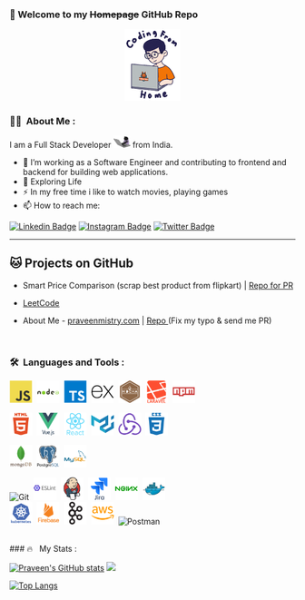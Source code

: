 ### 👋 Welcome to my ~~Homepage~~ GitHub Repo 

<!--![me](https://praveenmistry.github.io/about/img/profile.jpg)-->
<p align="center"><img src="images/coding.gif" width="100"/></p>

### :man_technologist: &nbsp;About Me :

I am a Full Stack Developer <img src="images/dev.gif" width="30"> from India.

- 🔭 I’m working as a Software Engineer and contributing to frontend and backend for building web applications.
- 🌱 Exploring Life
- ⚡ In my free time i like to watch movies, playing games
- 📫 How to reach me: &nbsp; 

[![Linkedin Badge](https://img.shields.io/badge/LinkedIn-0077B5?style=for-the-badge&logo=linkedin&logoColor=white)](https://www.linkedin.com/in/praveen-kumar-suthar-890599a2)
[![Instagram Badge](https://img.shields.io/badge/Instagram-E4405F?style=for-the-badge&logo=instagram&logoColor=white)](https://www.instagram.com/pmistry_/)
[![Twitter Badge](https://img.shields.io/badge/Twitter-1DA1F2?style=for-the-badge&logo=twitter&logoColor=white)](https://twitter.com/P_Mistry_)

---


## 🐱 Projects on GitHub
- Smart Price Comparison (scrap best product from flipkart) | [Repo for PR](https://github.com/PraveenMistry/Smart-Price-Comparison)
- [LeetCode](https://github.com/PraveenMistry/leetCode) 
- About Me - [praveenmistry.com](https://praveenmistry.github.io/about/) | [Repo ](https://github.com/PraveenMistry/about) (Fix my typo & send me PR)
  
  <br>
### 🛠 &nbsp;Languages and Tools :

<p>
<!-- BE -->
<img src="https://github.com/devicons/devicon/blob/master/icons/javascript/javascript-original.svg" title="JavaScript" alt="JavaScript" width="40" height="40"/>&nbsp;
<img src="https://github.com/devicons/devicon/blob/master/icons/nodejs/nodejs-original-wordmark.svg" title="NodeJS" alt="NodeJS" width="40" height="40"/>&nbsp;
<img src="https://github.com/devicons/devicon/blob/master/icons/typescript/typescript-original.svg" title="Typescript" alt="Typescript" width="40" height="40"/>&nbsp;
<img src="https://github.com/devicons/devicon/blob/master/icons/express/express-original.svg" title="Express" alt="Express" width="40" height="40"/>&nbsp;
<img src="https://github.com/devicons/devicon/blob/master/icons/mocha/mocha-plain.svg" title="Mocha" alt="Mocha" width="40" height="40"/>&nbsp;
<img src="https://github.com/devicons/devicon/blob/master/icons/laravel/laravel-plain-wordmark.svg" title="Laravel" alt="Laravel" width="40" height="40"/>&nbsp;
<img src="https://github.com/devicons/devicon/blob/master/icons/npm/npm-original-wordmark.svg" title="NPM" alt="NPM" width="40" height="40"/>&nbsp;
<br>

<!-- FE -->
<img src="https://github.com/devicons/devicon/blob/master/icons/html5/html5-plain-wordmark.svg" title="html5" alt="html5" width="40" height="40"/>&nbsp;
<img src="https://github.com/devicons/devicon/blob/master/icons/vuejs/vuejs-original-wordmark.svg" title="VueJs" alt="VueJs" width="40" height="40"/>&nbsp;
<img src="https://github.com/devicons/devicon/blob/master/icons/react/react-original-wordmark.svg" title="React" alt="React" width="40" height="40"/>&nbsp;
<img src="https://github.com/devicons/devicon/blob/master/icons/materialui/materialui-original.svg" title="Material UI" alt="Material UI" width="40" height="40"/>&nbsp;
<img src="https://github.com/devicons/devicon/blob/master/icons/redux/redux-original.svg" title="Redux" alt="Redux " width="40" height="40"/>&nbsp;
<img src="https://github.com/devicons/devicon/blob/master/icons/css3/css3-plain-wordmark.svg"  title="CSS3" alt="CSS" width="40" height="40"/>&nbsp;
<br>

<!-- DB -->
<img src="https://github.com/devicons/devicon/blob/master/icons/mongodb/mongodb-original-wordmark.svg" title="Mongodb" alt="Mongodb" width="40" height="40"/>&nbsp;
<img src="https://github.com/devicons/devicon/blob/master/icons/postgresql/postgresql-original-wordmark.svg" title="Postgresql" alt="Postgresql" width="40" height="40"/>&nbsp;
<img src="https://github.com/devicons/devicon/blob/master/icons/mysql/mysql-original-wordmark.svg" title="Mysql" alt="Mysql" width="40" height="40"/>&nbsp;
<br>


<!-- Tech Stack -->
<img src="[https://github.com/devicons/devicon/blob/master/icons/github/github-original-wordmark.svg](https://github.com/devicons/devicon/blob/master/icons/git/git-original-wordmark.svg)" title="Git" alt="Git" width="40" height="40"/>&nbsp;
<img src="https://github.com/devicons/devicon/blob/master/icons/eslint/eslint-original-wordmark.svg" title="Eslint" alt="Eslint" width="40" height="40"/>&nbsp;
<img src="https://github.com/devicons/devicon/blob/master/icons/jenkins/jenkins-original.svg" title="Jenkins" alt="Jenkins" width="40" height="40"/>&nbsp;
<img src="https://github.com/devicons/devicon/blob/master/icons/jira/jira-original-wordmark.svg" title="Jira" alt="Jira" width="40" height="40"/>&nbsp;
<img src="https://github.com/devicons/devicon/blob/master/icons/nginx/nginx-original.svg" title="Nginx" alt="Nginx" width="40" height="40"/>&nbsp;
<img src="https://github.com/devicons/devicon/blob/master/icons/docker/docker-original.svg" title="Docker" alt="Docker" width="40" height="40"/>&nbsp;
<br>
<img src="https://github.com/devicons/devicon/blob/master/icons/kubernetes/kubernetes-plain-wordmark.svg" title="Kubernetes" alt="Kubernetes" width="40" height="40"/>&nbsp;
<img src="https://github.com/devicons/devicon/blob/master/icons/firebase/firebase-plain-wordmark.svg" title="Firebase" alt="Firebase" width="40" height="40"/>&nbsp;
<img src="https://github.com/devicons/devicon/blob/master/icons/apachekafka/apachekafka-original.svg" title="Kafka" alt="Kafka" width="40" height="40"/>&nbsp;
<img src="https://github.com/devicons/devicon/blob/master/icons/amazonwebservices/amazonwebservices-plain-wordmark.svg" title="AWS" alt="AWS" width="40" height="40"/>&nbsp;
<img src="https://www.vectorlogo.zone/logos/getpostman/getpostman-icon.svg" title="Postman"  alt="Postman" width="40" height="40"/>&nbsp;
<br>
</p>
  <br>
### 🔥 &nbsp; My Stats :

<p aligh="left">
  <a href="http://www.github.com/PraveenMistry"><img src="https://github-readme-stats.vercel.app/api?username=praveenmistry&show_icons=true&hide=&count_private=true&title_color=1f6feb&text_color=ffffff&icon_color=1f6feb&bg_color=1c1917&hide_border=true&show_icons=true" alt="Praveen's GitHub stats" width="49%" /></a>
  <a href="http://www.github.com/PraveenMistry"><img src="https://github-readme-streak-stats.herokuapp.com/?user=praveenmistry&stroke=ffffff&background=1c1917&ring=1f6feb&fire=1f6feb&currStreakNum=ffffff&currStreakLabel=1f6feb&sideNums=ffffff&sideLabels=ffffff&dates=ffffff&hide_border=true" width="49%" /></a>
 
[![Top Langs](https://github-readme-stats.vercel.app/api/top-langs/?username=praveenmistry&layout=compact&theme=vision-friendly-dark)](https://github-readme-stats.vercel.app/api/top-langs/?username=praveenmistry&layout=compact&theme=buefy&hide_border=true)

</p>

<br>

<!--
**PraveenMistry/PraveenMistry** is a ✨ _special_ ✨ repository because its `README.md` (this file) appears on your GitHub profile.

Here are some ideas to get you started:

- 🔭 I’m currently working on ...
- 🌱 I’m currently learning ...
- 👯 I’m looking to collaborate on ...
- 🤔 I’m looking for help with ...
- 💬 Ask me about ...
- 📫 How to reach me: ...
- 😄 Pronouns: ...
- ⚡ Fun fact: ...
-->
